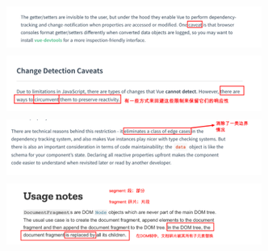 ![](https://raw.githubusercontent.com/wangkaiwd/drawing-bed/master/204444200604153404.png)

![](https://raw.githubusercontent.com/wangkaiwd/drawing-bed/master/20200604154005.png)

![](https://raw.githubusercontent.com/wangkaiwd/drawing-bed/master/20200604155714.png)

![](https://raw.githubusercontent.com/wangkaiwd/drawing-bed/master/20200604235533.png)
